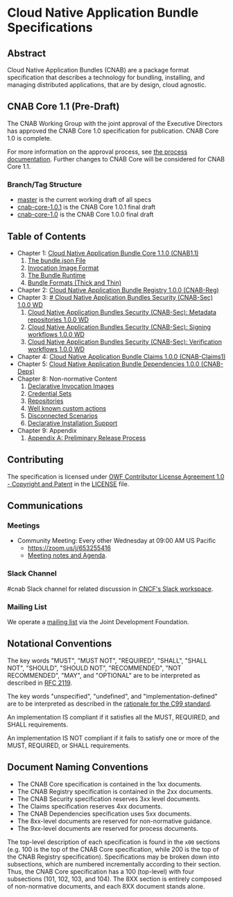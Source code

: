 # Cloud Native Application Bundle Specifications

## Abstract

Cloud Native Application Bundles (CNAB) are a package format specification that describes a technology for bundling, installing, and managing distributed applications, that are by design, cloud agnostic.

## CNAB Core 1.1 (Pre-Draft)

The CNAB Working Group with the joint approval of the Executive Directors has approved the CNAB Core 1.0 specification for publication. CNAB Core 1.0 is complete.

For more information on the approval process, see [the process documentation](901-process.md). Further changes to CNAB Core will be considered for CNAB Core 1.1.

### Branch/Tag Structure

- [master](https://github.com/cnabio/cnab-spec) is the current working draft of all specs
- [cnab-core-1.0.1](https://github.com/cnabio/cnab-spec/tree/cnab-core-1.0.1) is the CNAB Core 1.0.1 final draft
- [cnab-core-1.0](https://github.com/cnabio/cnab-spec/tree/cnab-core-1.0) is the CNAB Core 1.0.0 final draft

## Table of Contents

- Chapter 1: [Cloud Native Application Bundle Core 1.1.0 (CNAB1.1)](100-CNAB.md)
  1. [The bundle.json File](101-bundle-json.md)
  1. [Invocation Image Format](102-invocation-image.md)
  1. [The Bundle Runtime](103-bundle-runtime.md)
  1. [Bundle Formats (Thick and Thin)](104-bundle-formats.md)
- Chapter 2: [Cloud Native Application Bundle Registry 1.0.0 (CNAB-Reg)](200-CNAB-registries.md)
- Chapter 3: [# Cloud Native Application Bundles Security (CNAB-Sec) 1.0.0 WD](300-CNAB-security.md)
  1. [Cloud Native Application Bundles Security (CNAB-Sec): Metadata repositories 1.0.0 WD](301-metadata-repositories.md)
  1. [Cloud Native Application Bundles Security (CNAB-Sec): Signing workflows 1.0.0 WD](302-signing-workflows.md)
  1. [Cloud Native Application Bundles Security (CNAB-Sec): Verification workflows 1.0.0 WD](303-verification-workflows.md)
- Chapter 4: [Cloud Native Application Bundle Claims 1.0.0 (CNAB-Claims1)](400-claims.md)
- Chapter 5: [Cloud Native Application Bundle Dependencies 1.0.0 (CNAB-Deps)](500-CNAB-dependencies.md)
- Chapter 8: Non-normative Content
  1. [Declarative Invocation Images](801-declarative-images.md)
  1. [Credential Sets](802-credential-sets.md)
  1. [Repositories](803-repositories.md)
  1. [Well known custom actions](804-well-known-custom-actions.md)
  1. [Disconnected Scenarios](805-airgap.md)
  1. [Declarative Installation Support](806-declarative-installation-support.md)
- Chapter 9: Appendix
  1. [Appendix A: Preliminary Release Process](901-process.md)

## Contributing

The specification is licensed under [OWF Contributor License Agreement 1.0 - Copyright and Patent](http://www.openwebfoundation.org/legal/the-owf-1-0-agreements/owf-contributor-license-agreement-1-0---copyright-and-patent) in the [LICENSE](./LICENSE) file.

## Communications

### Meetings
* Community Meeting: Every other Wednesday at 09:00 AM US Pacific
  * https://zoom.us/j/653255416
  * [Meeting notes and Agenda](https://aka.ms/cnab/meeting).

### Slack Channel
#cnab Slack channel for related discussion in
[CNCF's Slack workspace](https://slack.cncf.io/).

### Mailing List

We operate a [mailing list](https://lists.jointdevelopment.org/g/CNAB-Main) via the Joint Development Foundation.

## Notational Conventions

The key words "MUST", "MUST NOT", "REQUIRED", "SHALL", "SHALL NOT", "SHOULD", "SHOULD NOT", "RECOMMENDED", "NOT RECOMMENDED", "MAY", and "OPTIONAL" are to be interpreted as described in [RFC 2119][rfc2119].

The key words "unspecified", "undefined", and "implementation-defined" are to be interpreted as described in the [rationale for the C99 standard][c99-unspecified].

An implementation IS compliant if it satisfies all the MUST, REQUIRED, and SHALL requirements.

An implementation IS NOT compliant if it fails to satisfy one or more of the MUST, REQUIRED, or SHALL requirements.

[c99-unspecified]: http://www.open-std.org/jtc1/sc22/wg14/www/C99RationaleV5.10.pdf#page=18
[rfc2119]: http://tools.ietf.org/html/rfc2119

## Document Naming Conventions

- The CNAB Core specification is contained in the 1xx documents.
- The CNAB Registry specification is contained in the 2xx documents.
- The CNAB Security specification reserves 3xx level documents.
- The Claims specification reserves 4xx documents.
- The CNAB Dependencies specification uses 5xx documents.
- The 8xx-level documents are reserved for non-normative guidance.
- The 9xx-level documents are reserved for process documents.

The top-level description of each specification is found in the `x00` sections (e.g. 100 is the top of the CNAB Core specification, while 200 is the top of the CNAB Registry specification). Specifications may be broken down into subsections, which are numbered incrementally according to their section. Thus, the CNAB Core specification has a 100 (top-level) with four subsections (101, 102, 103, and 104). The 8XX section is entirely composed of non-normative documents, and each 8XX document stands alone.
